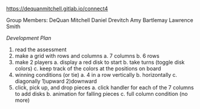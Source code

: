 https://dequanmitchell.gitlab.io/connect4

Group Members:
DeQuan Mitchell
Daniel Drevitch
Amy Bartlemay
Lawrence Smith

*Development Plan*
1. read the assessment
2. make a grid with rows and columns
    a. 7 columns
    b. 6 rows
3. make 2 players
    a. display a red disk to start
    b. take turns (toggle disk colors)
    c. keep track of the colors at the positions on board
4. winning conditions (or tie)
    a. 4 in a row vertically
    b. horizontally
    c. diagonally
        1)upward
        2)downward
5. click, pick up, and drop pieces
    a. click handler for each of the 7 columns to add disks
    b. animation for falling pieces
    c. full column condition (no more)